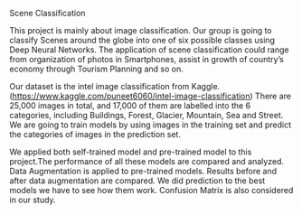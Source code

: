 Scene Classification

This project is mainly about image classification. Our group is going to classify Scenes around the globe into one of six possible classes using Deep Neural Networks. The application of scene classification could range from organization of photos in Smartphones, assist in growth of country’s economy through Tourism Planning and so on.

Our dataset is the intel image classification from Kaggle. (https://www.kaggle.com/puneet6060/intel-image-classification) 
There are 25,000 images in total, and 17,000 of them are labelled into the 6 categories, including Buildings, Forest, Glacier, Mountain, Sea and Street. We are going to train models by using images in the training set and predict the categories of images in the prediction set.

We applied both self-trained model and pre-trained model to this project.The performance of all these models are compared and analyzed. Data Augmentation is applied to pre-trained models. Results before and after data augmentation are compared. We did prediction to the best models we have to see how them work. Confusion Matrix is also considered in our study.
